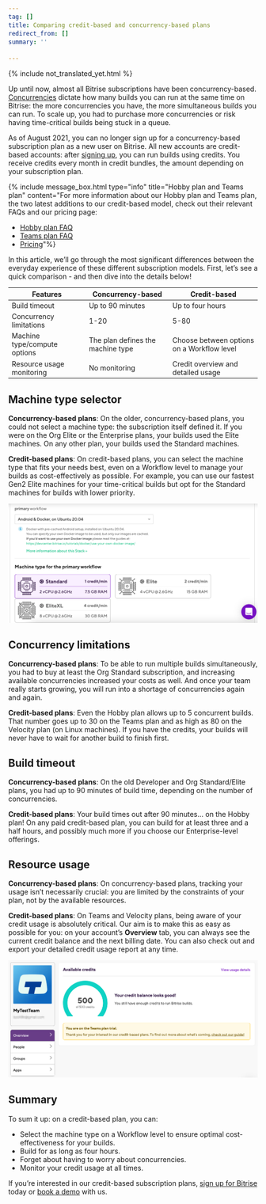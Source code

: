 ```yaml
---
tag: []
title: Comparing credit-based and concurrency-based plans
redirect_from: []
summary: ''

---
```

{% include not_translated_yet.html %}

Up until now, almost all Bitrise subscriptions have been concurrency-based. [Concurrencies](/builds/builds-index/#build-concurrency) dictate how many builds you can run at the same time on Bitrise: the more concurrencies you have, the more simultaneous builds you can run. To scale up, you had to purchase more concurrencies or risk having time-critical builds being stuck in a queue.

As of August 2021, you can no longer sign up for a concurrency-based subscription plan as a new user on Bitrise. All new accounts are credit-based accounts: after [signing up](https://app.bitrise.io/users/sign_up), you can run builds using credits. You receive credits every month in credit bundles, the amount depending on your subscription plan.

{% include message_box.html type="info" title="Hobby plan and Teams plan" content="For more information about our Hobby plan and Teams plan, the two latest additions to our credit-based model, check out their relevant FAQs and our pricing page:

* [Hobby plan FAQ](/team-management/credit-based-hobby-plan-faq/)
* [Teams plan FAQ](/team-management/teams-plan-faq/)
* [Pricing](https://www.bitrise.io/pricing/)"%}

In this article, we’ll go through the most significant differences between the everyday experience of these different subscription models. First, let’s see a quick comparison - and then dive into the details below!

| Features | Concurrency-based | Credit-based |
| --- | --- | --- |
| Build timeout | Up to 90 minutes | Up to four hours |
| Concurrency limitations | 1-20 | 5-80 |
| Machine type/compute options | The plan defines the machine type | Choose between options on a Workflow level |
| Resource usage monitoring | No monitoring | Credit overview and detailed usage |

## Machine type selector

**Concurrency-based plans**: On the older, concurrency-based plans, you could not select a machine type: the subscription itself defined it. If you were on the Org Elite or the Enterprise plans, your builds used the Elite machines. On any other plan, your builds used the Standard machines.

**Credit-based plans**: On credit-based plans, you can select the machine type that fits your needs best, even on a Workflow level to manage your builds as cost-effectively as possible. For example, you can use our fastest Gen2 Elite machines for your time-critical builds but opt for the Standard machines for builds with lower priority.

![](/img/machine_selector.png)

## Concurrency limitations

**Concurrency-based plans**: To be able to run multiple builds simultaneously, you had to buy at least the Org Standard subscription, and increasing available concurrencies increased your costs as well. And once your team really starts growing, you will run into a shortage of concurrencies again and again.

**Credit-based plans**: Even the Hobby plan allows up to 5 concurrent builds. That number goes up to 30 on the Teams plan and as high as 80 on the Velocity plan (on Linux machines). If you have the credits, your builds will never have to wait for another build to finish first.

## Build timeout

**Concurrency-based plans**: On the old Developer and Org Standard/Elite plans, you had up to 90 minutes of build time, depending on the number of concurrencies.

**Credit-based plans**: Your build times out after 90 minutes… on the Hobby plan! On any paid credit-based plan, you can build for at least three and a half hours, and possibly much more if you choose our Enterprise-level offerings.

## Resource usage

**Concurrency-based plans**: On concurrency-based plans, tracking your usage isn’t necessarily crucial: you are limited by the constraints of your plan, not by the available resources.

**Credit-based plans**: On Teams and Velocity plans, being aware of your credit usage is absolutely critical. Our aim is to make this as easy as possible for you: on your account’s **Overview** tab, you can always see the current credit balance and the next billing date. You can also check out and export your detailed credit usage report at any time.

![](/img/credit_overview.png)

## Summary

To sum it up: on a credit-based plan, you can:

* Select the machine type on a Workflow level to ensure optimal cost-effectiveness for your builds.
* Build for as long as four hours.
* Forget about having to worry about concurrencies.
* Monitor your credit usage at all times.

If you’re interested in our credit-based subscription plans, [sign up for Bitrise](https://app.bitrise.io/users/sign_up "https://app.bitrise.io/users/sign_up") today or [book a demo](https://www.bitrise.io/contact?utm_source=website&utm_medium=devcenter&utm_campaign=contact "https://www.bitrise.io/contact?utm_source=website&utm_medium=devcenter&utm_campaign=contact") with us.